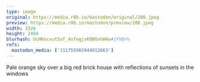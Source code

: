 ```yaml
---
type: image
original: https://media.r0b.io/mastodon/original/208.jpeg
preview: https://media.r0b.io/mastodon/preview/208.jpeg
width: 3326
height: 2494
blurhash: UcHKncxutSof_4ofogjsKQNGnhWAo#jYV@n%
refs:
  mastodon_media: ['111755902944012663']
---
```


Pale orange sky over a big red brick house with reflections of sunsets in the windows 

